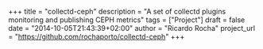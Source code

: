 +++
title = "collectd-ceph"
description = "A set of collectd plugins monitoring and publishing CEPH metrics"
tags = ["Project"]
draft = false
date = "2014-10-05T21:43:39+02:00"
author = "Ricardo Rocha"
project_url = "https://github.com/rochaporto/collectd-ceph"
+++
